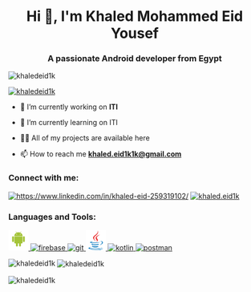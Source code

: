 <h1 align="center">Hi 👋, I'm Khaled Mohammed Eid Yousef</h1>
<h3 align="center">A passionate Android developer from Egypt</h3>

<p align="left"> <img src="https://komarev.com/ghpvc/?username=khaledeid1k&label=Profile%20views&color=0e75b6&style=flat" alt="khaledeid1k" /> </p>

<p align="left"> <a href="https://github.com/ryo-ma/github-profile-trophy"><img src="https://github-profile-trophy.vercel.app/?username=khaledeid1k" alt="khaledeid1k" /></a> </p>

- 🔭 I’m currently working on **ITI**

- 🌱 I’m currently learning on ITI

- 👨‍💻 All of my projects are available here

- 📫 How to reach me **khaled.eid1k1k@gmail.com**

<h3 align="left">Connect with me:</h3>
<p align="left">
<a href="https://www.linkedin.com/in/khaled-eid-259319102/" target="blank"><img align="center" src="https://raw.githubusercontent.com/rahuldkjain/github-profile-readme-generator/master/src/images/icons/Social/linked-in-alt.svg" alt="https://www.linkedin.com/in/khaled-eid-259319102/" height="30" width="40" /></a>
<a href="https://codeforces.com/profile/khaled.eid1k" target="blank"><img align="center" src="https://raw.githubusercontent.com/rahuldkjain/github-profile-readme-generator/master/src/images/icons/Social/codeforces.svg" alt="khaled.eid1k" height="30" width="40" /></a>
</p>

<h3 align="left">Languages and Tools:</h3>
<p align="left"> <a href="https://developer.android.com" target="_blank" rel="noreferrer"> <img src="https://raw.githubusercontent.com/devicons/devicon/master/icons/android/android-original-wordmark.svg" alt="android" width="40" height="40"/> </a> <a href="https://firebase.google.com/" target="_blank" rel="noreferrer"> <img src="https://www.vectorlogo.zone/logos/firebase/firebase-icon.svg" alt="firebase" width="40" height="40"/> </a> <a href="https://git-scm.com/" target="_blank" rel="noreferrer"> <img src="https://www.vectorlogo.zone/logos/git-scm/git-scm-icon.svg" alt="git" width="40" height="40"/> </a> <a href="https://www.java.com" target="_blank" rel="noreferrer"> <img src="https://raw.githubusercontent.com/devicons/devicon/master/icons/java/java-original.svg" alt="java" width="40" height="40"/> </a> <a href="https://kotlinlang.org" target="_blank" rel="noreferrer"> <img src="https://www.vectorlogo.zone/logos/kotlinlang/kotlinlang-icon.svg" alt="kotlin" width="40" height="40"/> </a> <a href="https://postman.com" target="_blank" rel="noreferrer"> <img src="https://www.vectorlogo.zone/logos/getpostman/getpostman-icon.svg" alt="postman" width="40" height="40"/> </a> </p>

<p><img align="left" src="https://github-readme-stats.vercel.app/api/top-langs?username=khaledeid1k&show_icons=true&locale=en&layout=compact" alt="khaledeid1k" /></p>

<p>&nbsp;<img align="center" src="https://github-readme-stats.vercel.app/api?username=khaledeid1k&show_icons=true&locale=en" alt="khaledeid1k" /></p>

<p><img align="center" src="https://github-readme-streak-stats.herokuapp.com/?user=khaledeid1k&" alt="khaledeid1k" /></p>
